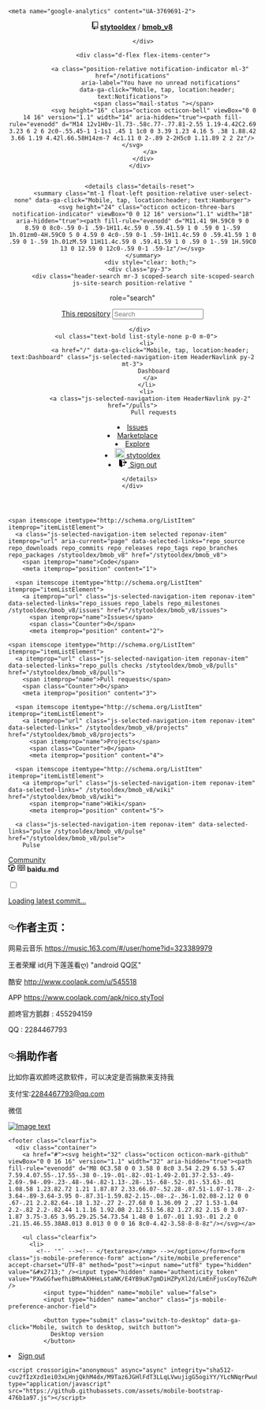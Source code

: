 <html lang="en">
  <head>
    <meta charset="utf-8">
  <link rel="dns-prefetch" href="https://github.githubassets.com">
  <link rel="dns-prefetch" href="https://avatars0.githubusercontent.com">
  <link rel="dns-prefetch" href="https://avatars1.githubusercontent.com">
  <link rel="dns-prefetch" href="https://avatars2.githubusercontent.com">
  <link rel="dns-prefetch" href="https://avatars3.githubusercontent.com">
  <link rel="dns-prefetch" href="https://github-cloud.s3.amazonaws.com">
  <link rel="dns-prefetch" href="https://user-images.githubusercontent.com/">



  <meta name="viewport" content="initial-scale=1.0,user-scalable=no,maximum-scale=1,width=device-width">
  <meta name="selected-link" value="repo_source">

  
<meta name="octolytics-dimension-device" content="mobile" />
<meta name="octolytics-dimension-user_id" content="20622721" /><meta name="octolytics-dimension-user_login" content="stytooldex" /><meta name="octolytics-dimension-repository_id" content="130294787" /><meta name="octolytics-dimension-repository_nwo" content="stytooldex/bmob_v8" /><meta name="octolytics-dimension-repository_public" content="true" /><meta name="octolytics-dimension-repository_is_fork" content="false" /><meta name="octolytics-dimension-repository_network_root_id" content="130294787" /><meta name="octolytics-dimension-repository_network_root_nwo" content="stytooldex/bmob_v8" /><meta name="octolytics-dimension-repository_explore_github_marketplace_ci_cta_shown" content="true" />


<meta name="octolytics-host" content="collector.githubapp.com" /><meta name="octolytics-app-id" content="github" /><meta name="octolytics-event-url" content="https://collector.githubapp.com/github-external/browser_event" /><meta name="octolytics-dimension-request_id" content="8BC2:1906:9E8E6:DF06A:5C9DBF59" /><meta name="octolytics-dimension-region_edge" content="ap-southeast-1" /><meta name="octolytics-dimension-region_render" content="iad" /><meta name="octolytics-actor-id" content="20622721" /><meta name="octolytics-actor-login" content="stytooldex" /><meta name="octolytics-actor-hash" content="5b0f18679da858d401b247bc041923773f1029571631404265ac4dd0aff4cc2b" />
<meta name="analytics-location" content="/&lt;user-name&gt;/&lt;repo-name&gt;/blob/show" data-pjax-transient="true" />



    <meta name="google-analytics" content="UA-3769691-2">

  <meta class="js-ga-set" name="userId" content="2606d02f53752c0fdaccb12ac889732f">

<meta class="js-ga-set" name="dimension1" content="Logged In">

  <meta class="js-ga-set" name="dimension3" content="mobile">


  

  <title>bmob_v8/baidu.md at master · stytooldex/bmob_v8</title>

  <link crossorigin="anonymous" media="all" integrity="sha512-o1F0QLAOWTnG6XAL9zMoEWAudbV3JCSFfdlqJF52QyivombevOT/HSloymeqfUiOg21bAch7WTH/DrpX6d1UpA==" rel="stylesheet" href="https://github.githubassets.com/assets/mobile-f0c2db85fd5ea5c04bd9c213e9bba082.css" />


  <meta name="browser-stats-url" content="https://api.github.com/_private/browser/stats">

  <meta name="browser-errors-url" content="https://api.github.com/_private/browser/errors">

  <link rel="mask-icon" href="https://github.githubassets.com/pinned-octocat.svg" color="#000000">
  <link rel="icon" type="image/x-icon" class="js-site-favicon" href="https://github.githubassets.com/favicon.ico">

<meta name="theme-color" content="#1e2327">




  <link rel="manifest" href="/manifest.json" crossOrigin="use-credentials">

  </head>

  <body class="page-responsive">
    


  <header class="Header-old f5 lh-default clearfix">
    <div class="p-responsive flex-justify-between">
        <div class="d-flex flex-justify-between flex-items-center position-absolute right-0 left-0 px-3 mt-1">
          <div class="d-flex mx-2"><!-- placeholder for hamburger --></div>
          <div class="px-3 overflow-hidden">
                <div class="css-truncate css-truncate-target width-fit">
    <svg class="octicon octicon-repo" viewBox="0 0 12 16" version="1.1" width="12" height="16" aria-hidden="true"><path fill-rule="evenodd" d="M4 9H3V8h1v1zm0-3H3v1h1V6zm0-2H3v1h1V4zm0-2H3v1h1V2zm8-1v12c0 .55-.45 1-1 1H6v2l-1.5-1.5L3 16v-2H1c-.55 0-1-.45-1-1V1c0-.55.45-1 1-1h10c.55 0 1 .45 1 1zm-1 10H1v2h2v-1h3v1h5v-2zm0-10H2v9h9V1z"/></svg>
    <strong>
      <a class="text-white" href="/stytooldex">stytooldex</a>
    </strong> /
    <strong>
      <a class="text-white" href="/stytooldex/bmob_v8">bmob_v8</a>
    </strong>
  </div>

          </div>

          <div class="d-flex flex-items-center">
            
              <a class="position-relative notification-indicator ml-3" href="/notifications"
                    aria-label="You have no unread notifications"
                  data-ga-click="Mobile, tap, location:header; text:Notifications">
                <span class="mail-status "></span>
                <svg height="16" class="octicon octicon-bell" viewBox="0 0 14 16" version="1.1" width="14" aria-hidden="true"><path fill-rule="evenodd" d="M14 12v1H0v-1l.73-.58c.77-.77.81-2.55 1.19-4.42C2.69 3.23 6 2 6 2c0-.55.45-1 1-1s1 .45 1 1c0 0 3.39 1.23 4.16 5 .38 1.88.42 3.66 1.19 4.42l.66.58H14zm-7 4c1.11 0 2-.89 2-2H5c0 1.11.89 2 2 2z"/></svg>
              </a>
          </div>
        </div>


        <details class="details-reset">
          <summary class="mt-1 float-left position-relative user-select-none" data-ga-click="Mobile, tap, location:header; text:Hamburger">
            <svg height="24" class="octicon octicon-three-bars notification-indicator" viewBox="0 0 12 16" version="1.1" width="18" aria-hidden="true"><path fill-rule="evenodd" d="M11.41 9H.59C0 9 0 8.59 0 8c0-.59 0-1 .59-1H11.4c.59 0 .59.41.59 1 0 .59 0 1-.59 1h.01zm0-4H.59C0 5 0 4.59 0 4c0-.59 0-1 .59-1H11.4c.59 0 .59.41.59 1 0 .59 0 1-.59 1h.01zM.59 11H11.4c.59 0 .59.41.59 1 0 .59 0 1-.59 1H.59C0 13 0 12.59 0 12c0-.59 0-1 .59-1z"/></svg>
          </summary>
              <div style="clear: both;">
        <div class="py-3">
          <div class="header-search mr-3 scoped-search site-scoped-search js-site-search position-relative "
  role="search"
>
  <div class="position-relative">
    <!-- '"` --><!-- </textarea></xmp> --></option></form><form class="js-site-search-form" role="search" aria-label="Site" data-scope-type="Repository" data-scope-id="130294787" data-scoped-search-url="/stytooldex/bmob_v8/search" data-unscoped-search-url="/search" action="/stytooldex/bmob_v8/search" accept-charset="UTF-8" method="get"><input name="utf8" type="hidden" value="&#x2713;" />
      <label class="form-control input-sm header-search-wrapper p-0  js-chromeless-input-container">
            <a class="header-search-scope no-underline" href="/stytooldex/bmob_v8/blob/master/baidu.md">This repository</a>
        <input type="text"
          class="form-control input-sm header-search-input  js-site-search-focus js-site-search-field is-clearable"
          data-hotkey="s,/"
          name="q"
          value=""
          placeholder="Search"
          data-unscoped-placeholder="Search GitHub"
          data-scoped-placeholder="Search"
          autocapitalize="off"
          aria-label="Search this repository"
          >
          <input type="hidden" class="js-site-search-type-field" name="type" >
      </label>
</form>  </div>
</div>

        </div>
      <ul class="text-bold list-style-none p-0 m-0">
            <li>
              <a href="/" data-ga-click="Mobile, tap, location:header; text:Dashboard" class="js-selected-navigation-item HeaderNavlink py-2 mt-3">
                Dashboard
              </a>
            </li>
            <li>
              <a class="js-selected-navigation-item HeaderNavlink py-2" href="/pulls">
                Pull requests
</a>            </li>
            <li>
              <a class="js-selected-navigation-item HeaderNavlink py-2" href="/issues">
                Issues
</a>            </li>
              <li>
                <a class="js-selected-navigation-item HeaderNavlink py-2" data-ga-click="Mobile, tap, location:header; text:Marketplace" href="/marketplace">
                  Marketplace
</a>              </li>
          <li>
            <a href="/explore" data-ga-click="Mobile, tap, location:header; text:Explore" class="js-selected-navigation-item HeaderNavlink py-2">
              Explore
            </a>
          </li>
            <li>
              <a href="/stytooldex" data-ga-click="Mobile, tap, location:header; text:User avatar" class="js-selected-navigation-item HeaderNavlink py-2">
                <img class="avatar" src="https://avatars2.githubusercontent.com/u/20622721?s=40&amp;v=4" width="20" height="20" alt="@stytooldex" />
                stytooldex
              </a>
            </li>
            <li>
              <a href="/logout" data-ga-click="Mobile, tap, location:header; text:Sign out" class="HeaderNavlink py-2" style="padding-left: 2px;">
                <svg style="margin-right: 2px;" class="octicon octicon-sign-out v-align-middle" viewBox="0 0 16 16" version="1.1" width="16" height="16" aria-hidden="true"><path fill-rule="evenodd" d="M12 9V7H8V5h4V3l4 3-4 3zm-2 3H6V3L2 1h8v3h1V1c0-.55-.45-1-1-1H1C.45 0 0 .45 0 1v11.38c0 .39.22.73.55.91L6 16.01V13h4c.55 0 1-.45 1-1V8h-1v4z"/></svg>
                Sign out
              </a>
            </li>
      </ul>
    </div>

        </details>
    </div>
  </header>

    



    




<div class="reponav-wrapper lh-default">
  <nav class="reponav js-reponav"
       itemscope
       itemtype="http://schema.org/BreadcrumbList">

    <span itemscope itemtype="http://schema.org/ListItem" itemprop="itemListElement">
      <a class="js-selected-navigation-item selected reponav-item" itemprop="url" aria-current="page" data-selected-links="repo_source repo_downloads repo_commits repo_releases repo_tags repo_branches repo_packages /stytooldex/bmob_v8" href="/stytooldex/bmob_v8">
        <span itemprop="name">Code</span>
        <meta itemprop="position" content="1">
</a>    </span>

      <span itemscope itemtype="http://schema.org/ListItem" itemprop="itemListElement">
        <a itemprop="url" class="js-selected-navigation-item reponav-item" data-selected-links="repo_issues repo_labels repo_milestones /stytooldex/bmob_v8/issues" href="/stytooldex/bmob_v8/issues">
          <span itemprop="name">Issues</span>
          <span class="Counter">0</span>
          <meta itemprop="position" content="2">
</a>      </span>

    <span itemscope itemtype="http://schema.org/ListItem" itemprop="itemListElement">
      <a itemprop="url" class="js-selected-navigation-item reponav-item" data-selected-links="repo_pulls checks /stytooldex/bmob_v8/pulls" href="/stytooldex/bmob_v8/pulls">
        <span itemprop="name">Pull requests</span>
        <span class="Counter">0</span>
        <meta itemprop="position" content="3">
</a>    </span>

      <span itemscope itemtype="http://schema.org/ListItem" itemprop="itemListElement">
        <a itemprop="url" class="js-selected-navigation-item reponav-item" data-selected-links=" /stytooldex/bmob_v8/projects" href="/stytooldex/bmob_v8/projects">
          <span itemprop="name">Projects</span>
          <span class="Counter">0</span>
          <meta itemprop="position" content="4">
</a>      </span>

      <span itemscope itemtype="http://schema.org/ListItem" itemprop="itemListElement">
        <a itemprop="url" class="js-selected-navigation-item reponav-item" data-selected-links=" /stytooldex/bmob_v8/wiki" href="/stytooldex/bmob_v8/wiki">
          <span itemprop="name">Wiki</span>
          <meta itemprop="position" content="5">
</a>      </span>

      <a class="js-selected-navigation-item reponav-item" data-selected-links="pulse /stytooldex/bmob_v8/pulse" href="/stytooldex/bmob_v8/pulse">
        Pulse
</a>
      <span itemscope itemtype="http://schema.org/ListItem" itemprop="itemListElement">
        <a class="js-selected-navigation-item reponav-item" data-selected-links="community /stytooldex/bmob_v8/community" href="/stytooldex/bmob_v8/community">
          Community
</a>      </span>

  </nav>
</div>

<div id="js-flash-container">

</div>




<div class="breadcrumb blob-breadcrumb">
  <label for="blob-history-checkbox" class="blob-history-label">
    <svg class="octicon octicon-history" viewBox="0 0 14 16" version="1.1" width="14" height="16" aria-hidden="true"><path fill-rule="evenodd" d="M8 13H6V6h5v2H8v5zM7 1C4.81 1 2.87 2.02 1.59 3.59L0 2v4h4L2.5 4.5C3.55 3.17 5.17 2.3 7 2.3c3.14 0 5.7 2.56 5.7 5.7s-2.56 5.7-5.7 5.7A5.71 5.71 0 0 1 1.3 8c0-.34.03-.67.09-1H.08C.03 7.33 0 7.66 0 8c0 3.86 3.14 7 7 7s7-3.14 7-7-3.14-7-7-7z"/></svg>
  </label>
  <span class="filetype-icon"><svg aria-label="markup" class="octicon octicon-book" viewBox="0 0 16 16" version="1.1" width="16" height="16" role="img"><path fill-rule="evenodd" d="M3 5h4v1H3V5zm0 3h4V7H3v1zm0 2h4V9H3v1zm11-5h-4v1h4V5zm0 2h-4v1h4V7zm0 2h-4v1h4V9zm2-6v9c0 .55-.45 1-1 1H9.5l-1 1-1-1H2c-.55 0-1-.45-1-1V3c0-.55.45-1 1-1h5.5l1 1 1-1H15c.55 0 1 .45 1 1zm-8 .5L7.5 3H2v9h6V3.5zm7-.5H9.5l-.5.5V12h6V3z"/></svg></span>
  <strong class="final-path">baidu.md</strong>
</div>


<input id="blob-history-checkbox"
       class="js-blob-history-checkbox blob-history-checkbox"
       type="checkbox"
       data-url="/stytooldex/bmob_v8/latest_commit/master/baidu.md">

<div class="blob-history">
  <a class="js-blob-history-link" href="/stytooldex/bmob_v8/commits/master/baidu.md">
    Loading latest commit…
</a></div>

<div class="bg-white">
    <article class="markdown-body entry-content p-5" itemprop="text"><h1><a id="user-content-作者主页" class="anchor" aria-hidden="true" href="#作者主页"><svg class="octicon octicon-link" viewBox="0 0 16 16" version="1.1" width="16" height="16" aria-hidden="true"><path fill-rule="evenodd" d="M4 9h1v1H4c-1.5 0-3-1.69-3-3.5S2.55 3 4 3h4c1.45 0 3 1.69 3 3.5 0 1.41-.91 2.72-2 3.25V8.59c.58-.45 1-1.27 1-2.09C10 5.22 8.98 4 8 4H4c-.98 0-2 1.22-2 2.5S3 9 4 9zm9-3h-1v1h1c1 0 2 1.22 2 2.5S13.98 12 13 12H9c-.98 0-2-1.22-2-2.5 0-.83.42-1.64 1-2.09V6.25c-1.09.53-2 1.84-2 3.25C6 11.31 7.55 13 9 13h4c1.45 0 3-1.69 3-3.5S14.5 6 13 6z"></path></svg></a>作者主页：</h1>
<p>网易云音乐 <a href="https://music.163.com/#/user/home?id=323389979" rel="nofollow">https://music.163.com/#/user/home?id=323389979</a></p>
<p>王者荣耀 id(月下莲莲看ღ) "android QQ区"</p>
<p>酷安 <a href="http://www.coolapk.com/u/545518" rel="nofollow">http://www.coolapk.com/u/545518</a></p>
<p>APP <a href="https://www.coolapk.com/apk/nico.styTool" rel="nofollow">https://www.coolapk.com/apk/nico.styTool</a></p>
<p>颜咚官方鹅群 : 455294159</p>
<p>QQ : 2284467793</p>
<h1><a id="user-content-捐助作者" class="anchor" aria-hidden="true" href="#捐助作者"><svg class="octicon octicon-link" viewBox="0 0 16 16" version="1.1" width="16" height="16" aria-hidden="true"><path fill-rule="evenodd" d="M4 9h1v1H4c-1.5 0-3-1.69-3-3.5S2.55 3 4 3h4c1.45 0 3 1.69 3 3.5 0 1.41-.91 2.72-2 3.25V8.59c.58-.45 1-1.27 1-2.09C10 5.22 8.98 4 8 4H4c-.98 0-2 1.22-2 2.5S3 9 4 9zm9-3h-1v1h1c1 0 2 1.22 2 2.5S13.98 12 13 12H9c-.98 0-2-1.22-2-2.5 0-.83.42-1.64 1-2.09V6.25c-1.09.53-2 1.84-2 3.25C6 11.31 7.55 13 9 13h4c1.45 0 3-1.69 3-3.5S14.5 6 13 6z"></path></svg></a>捐助作者</h1>
<p>比如你喜欢颜咚这款软件，可以决定是否捐款来支持我</p>
<p>支付宝:<a href="mailto:2284467793@qq.com">2284467793@qq.com</a></p>
<p>微信</p>
<p><a target="_blank" rel="noopener noreferrer" href="https://camo.githubusercontent.com/053ba704444e8b9ef5f6bc3349b190cd236219c3/687474703a2f2f6d2e717069632e636e2f7073623f2f5631336a63356d4e31616861654f2f474f2e766a7549674661664c555a3962594b554f6978456d57526b512e42394a6372594f67696d43394745212f622f64443442414141414141414126626f3d4d774e6d4167414141414152423251212672663d7669657765725f34"><img src="https://camo.githubusercontent.com/053ba704444e8b9ef5f6bc3349b190cd236219c3/687474703a2f2f6d2e717069632e636e2f7073623f2f5631336a63356d4e31616861654f2f474f2e766a7549674661664c555a3962594b554f6978456d57526b512e42394a6372594f67696d43394745212f622f64443442414141414141414126626f3d4d774e6d4167414141414152423251212672663d7669657765725f34" alt="Image text" data-canonical-src="http://m.qpic.cn/psb?/V13jc5mN1ahaeO/GO.vjuIgFafLUZ9bYKUOixEmWRkQ.B9JcrYOgimC9GE!/b/dD4BAAAAAAAA&amp;bo=MwNmAgAAAAARB2Q!&amp;rf=viewer_4" style="max-width:100%;"></a></p>
</article>
</div>


    <footer class="clearfix">
      <div class="container">
        <a href="#"><svg height="32" class="octicon octicon-mark-github" viewBox="0 0 16 16" version="1.1" width="32" aria-hidden="true"><path fill-rule="evenodd" d="M8 0C3.58 0 0 3.58 0 8c0 3.54 2.29 6.53 5.47 7.59.4.07.55-.17.55-.38 0-.19-.01-.82-.01-1.49-2.01.37-2.53-.49-2.69-.94-.09-.23-.48-.94-.82-1.13-.28-.15-.68-.52-.01-.53.63-.01 1.08.58 1.23.82.72 1.21 1.87.87 2.33.66.07-.52.28-.87.51-1.07-1.78-.2-3.64-.89-3.64-3.95 0-.87.31-1.59.82-2.15-.08-.2-.36-1.02.08-2.12 0 0 .67-.21 2.2.82.64-.18 1.32-.27 2-.27.68 0 1.36.09 2 .27 1.53-1.04 2.2-.82 2.2-.82.44 1.1.16 1.92.08 2.12.51.56.82 1.27.82 2.15 0 3.07-1.87 3.75-3.65 3.95.29.25.54.73.54 1.48 0 1.07-.01 1.93-.01 2.2 0 .21.15.46.55.38A8.013 8.013 0 0 0 16 8c0-4.42-3.58-8-8-8z"/></svg></a>

        <ul class="clearfix">
          <li>
            <!-- '"` --><!-- </textarea></xmp> --></option></form><form class="js-mobile-preference-form" action="/site/mobile_preference" accept-charset="UTF-8" method="post"><input name="utf8" type="hidden" value="&#x2713;" /><input type="hidden" name="authenticity_token" value="PXwGGfwefhiBMnAXHHeLstaNK/E4YB9uK7gmDiHZPyXl2d/LmEnFjusCoyT6ZuPm4jDtfoVZxB6U0D+RvOm+ZA==" />
              <input type="hidden" name="mobile" value="false">
              <input type="hidden" name="anchor" class="js-mobile-preference-anchor-field">

              <button type="submit" class="switch-to-desktop" data-ga-click="Mobile, switch to desktop, switch button">
                Desktop version
              </button>
</form>          </li>
          <li>
            <a href="/logout" data-ga-click="Mobile, tap, location:header; text:Sign out">
              Sign out
            </a>
          </li>
        </ul>
      </div>
    </footer>
  
    <script crossorigin="anonymous" async="async" integrity="sha512-cuv2fIzXzd1ei03xLHnjQkhM4dx/M9Taz6JGHlFdT3LLqLVwujigG5ogiYY/YLcNNqrPwuFaoRLR8Db7cUjEcw==" type="application/javascript" src="https://github.githubassets.com/assets/mobile-bootstrap-476b1a97.js"></script>

  </body>
</html>

